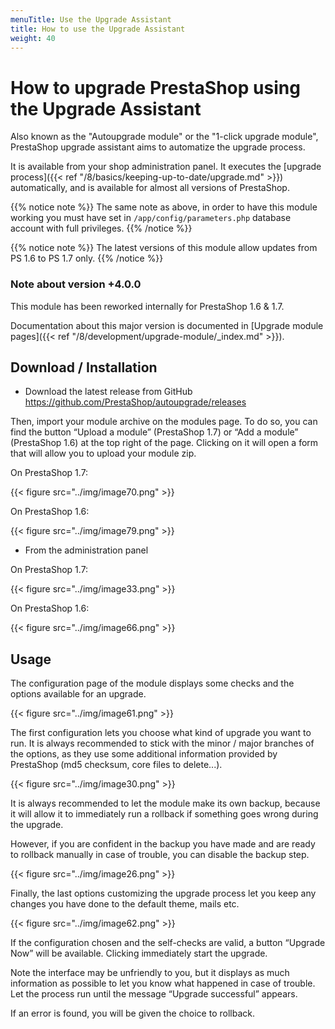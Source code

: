 ```yaml
---
menuTitle: Use the Upgrade Assistant
title: How to use the Upgrade Assistant
weight: 40
---
```


# How to upgrade PrestaShop using the Upgrade Assistant

Also known as the "Autoupgrade module" or the "1-click upgrade module", PrestaShop upgrade assistant aims to automatize the upgrade process.

It is available from your shop administration panel. It executes the [upgrade process]({{< ref "/8/basics/keeping-up-to-date/upgrade.md" >}}) automatically, and is available for almost all versions of PrestaShop.

{{% notice note %}}
The same note as above, in order to have this module working you must have set in `/app/config/parameters.php` database account with full privileges.
{{% /notice %}}

{{% notice note %}}
The latest versions of this module allow updates from PS 1.6 to PS 1.7 only.
{{% /notice %}}

### Note about version +4.0.0

This module has been reworked internally for PrestaShop 1.6 & 1.7.

Documentation about this major version is documented in [Upgrade module pages]({{< ref "/8/development/upgrade-module/_index.md" >}}).

## Download / Installation

- Download the latest release from GitHub https://github.com/PrestaShop/autoupgrade/releases

Then, import your module archive on the modules page. To do so, you can find the button “Upload a module” (PrestaShop 1.7) or “Add a module”
(PrestaShop 1.6) at the top right of the page. Clicking on it will open a form that will allow you to upload your module zip.

On PrestaShop 1.7:

{{< figure src="../img/image70.png" >}}

On PrestaShop 1.6:

{{< figure src="../img/image79.png" >}}

- From the administration panel

On PrestaShop 1.7:

{{< figure src="../img/image33.png" >}}

On PrestaShop 1.6:

{{< figure src="../img/image66.png" >}}

## Usage

The configuration page of the module displays some checks and the options available for an upgrade.

{{< figure src="../img/image61.png" >}}

The first configuration lets you choose what kind of upgrade you want to run. It is always recommended to stick with the minor / major branches of the options, as they use some additional information provided by PrestaShop (md5 checksum, core files to delete...).

{{< figure src="../img/image30.png" >}}

It is always recommended to let the module make its own backup, because it will allow it to immediately run a rollback if something goes wrong during the upgrade.

However, if you are confident in the backup you have made and are ready to rollback manually in case of trouble, you can disable the backup step.

{{< figure src="../img/image26.png" >}}

Finally, the last options customizing the upgrade process let you keep any changes you have done to the default theme, mails etc.

{{< figure src="../img/image62.png" >}}

If the configuration chosen and the self-checks are valid, a button “Upgrade Now” will be available. Clicking immediately start the upgrade.

Note the interface may be unfriendly to you, but it displays as much information as possible to let you know what happened in case of trouble. Let the process run until the message “Upgrade successful” appears.

If an error is found, you will be given the choice to rollback.
